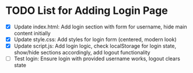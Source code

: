# TODO List for Adding Login Page

- [x] Update index.html: Add login section with form for username, hide main content initially
- [x] Update style.css: Add styles for login form (centered, modern look)
- [x] Update script.js: Add login logic, check localStorage for login state, show/hide sections accordingly, add logout functionality
- [ ] Test login: Ensure login with provided username works, logout clears state
